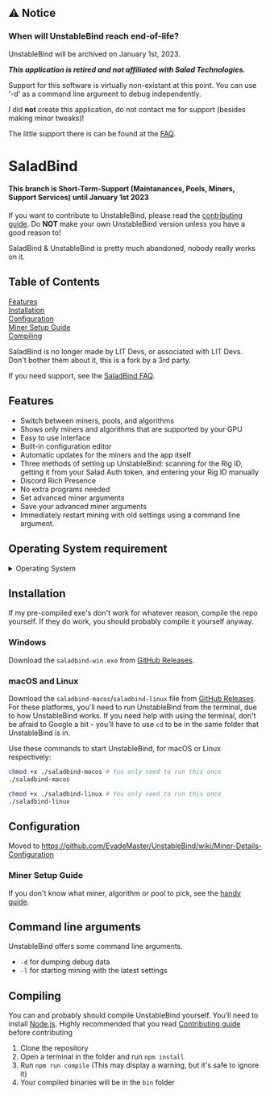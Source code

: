 ## ⚠️ Notice
### When will UnstableBind reach end-of-life?
UnstableBind will be archived on January 1st, 2023.

***This application is retired and not affiliated with Salad Technologies.***

Support for this software is virtually non-existant at this point. You can use '-d' as a command line argument to debug independently.

*I* did **not** create this application, do not contact me for support (besides making minor tweaks)!

The little support there is can be found at the [FAQ](https://github.com/EvadeMaster/UnstableBind/wiki/FAQ).

# SaladBind

#### This branch is Short-Term-Support (Maintanances, Pools, Miners, Support Services) until January 1st 2023

If you want to contribute to UnstableBind, please read the [contributing guide](https://github.com/EvadeMaster/UnstableBind/wiki/Contributing). Do **NOT** make your own UnstableBind version unless you have a good reason to!

SaladBind & UnstableBind is pretty much abandoned, nobody really works on it.

## Table of Contents

[Features](#Features) <br>
[Installation](#Installation) <br>
[Configuration](#Configuration) <br>
[Miner Setup Guide](#Miner-Setup-Guide) <br>
[Compiling](#Compiling)

SaladBind is no longer made by LIT Devs, or associated with LIT Devs. Don't bother them about it, this is a fork by a 3rd party.

If you need support, see the [SaladBind FAQ](https://github.com/EvadeMaster/UnstableBind/wiki/FAQ).

## Features

- Switch between miners, pools, and algorithms
- Shows only miners and algorithms that are supported by your GPU
- Easy to use interface
- Built-in configuration editor
- Automatic updates for the miners and the app itself
- Three methods of setting up UnstableBind: scanning for the Rig ID, getting it from your Salad Auth token, and entering your Rig ID manually
- Discord Rich Presence
- No extra programs needed
- Set advanced miner arguments
- Save your advanced miner arguments
- Immediately restart mining with old settings using a command line argument.

## Operating System requirement
<details>
<summary>Operating System</summary>
 
* Windows
> Compatible with 64-bits only
  * Windows 7
  * Windows 8 & 8.1 (excluding Windows 8 RT & Windows 8.1 RT)
  * Windows 10 & 11
  * Windows Server 2012 R2
  * Windows Server 2016
  * Windows Server 2019
  * Windows Server 2022
  
* Linux
> Compatible with 64-bits only
  * Any Linux distribution with support

* macOS
> Compatible with ARM64 or 64-bits
  * macOS 13 Ventura
  * macOS 12 Monterey
  * macOS 11 Big Sur
  * macOS 10.15 Catalina
  * macOS 10.14 Mojave
  * macOS 10.13 High Sierra

</details>


## Installation

If my pre-compiled exe's don't work for whatever reason, compile the repo yourself.
If they do work, you should probably compile it yourself anyway.

### Windows

Download the `saladbind-win.exe` from [GitHub Releases](https://github.com/EvadeMaster/UnstableBind/releases/latest).

### macOS and Linux

Download the `saladbind-macos`/`saladbind-linux` file from [GitHub Releases](https://github.com/EvadeMaster/UnstableBind/releases/latest). For these platforms, you'll need to run UnstableBind from the terminal, due to how UnstableBind works. If you need help with using the terminal, don't be afraid to Google a bit - you'll have to use `cd` to be in the same folder that UnstableBind is in.

Use these commands to start UnstableBind, for macOS or Linux respectively:

```bash
chmod +x ./saladbind-macos # You only need to run this once
./saladbind-macos
```

```bash
chmod +x ./saladbind-linux # You only need to run this once
./saladbind-linux
```

## Configuration

Moved to https://github.com/EvadeMaster/UnstableBind/wiki/Miner-Details-Configuration

### Miner Setup Guide

If you don't know what miner, algorithm or pool to pick, see the [handy guide](https://github.com/EvadeMaster/UnstableBind/wiki/Miner-guide).

## Command line arguments

UnstableBind offers some command line arguments.

- `-d` for dumping debug data
- `-l` for starting mining with the latest settings

## Compiling

You can and probably should compile UnstableBind yourself. You'll need to install [Node.js](https://nodejs.org/). Highly recommended that you read [Contributing guide](https://github.com/EvadeMaster/UnstableBind/wiki/Contributing) before contributing

1. Clone the repository
2. Open a terminal in the folder and run `npm install`
3. Run `npm run compile` (This may display a warning, but it's safe to ignore it)
4. Your compiled binaries will be in the `bin` folder
